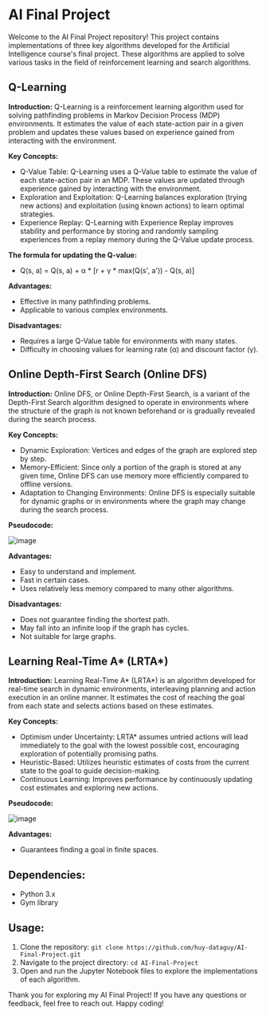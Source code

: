 # AI Final Project
Welcome to the AI Final Project repository! This project contains implementations of three key algorithms developed for the Artificial Intelligence course's final project. These algorithms are applied to solve various tasks in the field of reinforcement learning and search algorithms.

## Q-Learning
**Introduction:** Q-Learning is a reinforcement learning algorithm used for solving pathfinding problems in Markov Decision Process (MDP) environments. It estimates the value of each state-action pair in a given problem and updates these values based on experience gained from interacting with the environment.

**Key Concepts:**
- Q-Value Table: Q-Learning uses a Q-Value table to estimate the value of each state-action pair in an MDP. These values are updated through experience gained by interacting with the environment.
- Exploration and Exploitation: Q-Learning balances exploration (trying new actions) and exploitation (using known actions) to learn optimal strategies.
- Experience Replay: Q-Learning with Experience Replay improves stability and performance by storing and randomly sampling experiences from a replay memory during the Q-Value update process.

**The formula for updating the Q-value:**
- Q(s, a) = Q(s, a) + α * [r + γ * max(Q(s', a')) - Q(s, a)]

**Advantages:**
- Effective in many pathfinding problems.
- Applicable to various complex environments.
  
**Disadvantages:**
- Requires a large Q-Value table for environments with many states.
- Difficulty in choosing values for learning rate (α) and discount factor (γ).

## Online Depth-First Search (Online DFS)
**Introduction:** Online DFS, or Online Depth-First Search, is a variant of the Depth-First Search algorithm designed to operate in environments where the structure of the graph is not known beforehand or is gradually revealed during the search process.

**Key Concepts:**
- Dynamic Exploration: Vertices and edges of the graph are explored step by step.
- Memory-Efficient: Since only a portion of the graph is stored at any given time, Online DFS can use memory more efficiently compared to offline versions.
- Adaptation to Changing Environments: Online DFS is especially suitable for dynamic graphs or in environments where the graph may change during the search process.

**Pseudocode:**

![image](https://github.com/huy-dataguy/AI-Final-Project/assets/150227535/6c590edf-223b-47ee-9bc8-757a97c615d6)

**Advantages:**
- Easy to understand and implement.
- Fast in certain cases.
- Uses relatively less memory compared to many other algorithms.
  
**Disadvantages:**
- Does not guarantee finding the shortest path.
- May fall into an infinite loop if the graph has cycles.
- Not suitable for large graphs.

## Learning Real-Time A* (LRTA*)
**Introduction:** Learning Real-Time A* (LRTA*) is an algorithm developed for real-time search in dynamic environments, interleaving planning and action execution in an online manner. It estimates the cost of reaching the goal from each state and selects actions based on these estimates.

**Key Concepts:**
- Optimism under Uncertainty: LRTA* assumes untried actions will lead immediately to the goal with the lowest possible cost, encouraging exploration of potentially promising paths.
- Heuristic-Based: Utilizes heuristic estimates of costs from the current state to the goal to guide decision-making.
- Continuous Learning: Improves performance by continuously updating cost estimates and exploring new actions.

**Pseudocode:**

![image](https://github.com/huy-dataguy/AI-Final-Project/assets/150227535/8f25ec12-cecf-4c20-bd48-b5d47708b090)

**Advantages:**
- Guarantees finding a goal in finite spaces.

## Dependencies:
- Python 3.x
- Gym library

## Usage:
1. Clone the repository: `git clone https://github.com/huy-dataguy/AI-Final-Project.git`
2. Navigate to the project directory: `cd AI-Final-Project`
3. Open and run the Jupyter Notebook files to explore the implementations of each algorithm.

Thank you for exploring my AI Final Project! If you have any questions or feedback, feel free to reach out. Happy coding!


